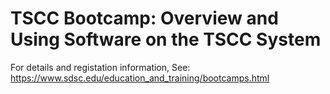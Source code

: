 # TSCC Bootcamp: Overview and Using Software on the TSCC System	

For details and registation information, See: https://www.sdsc.edu/education_and_training/bootcamps.html

